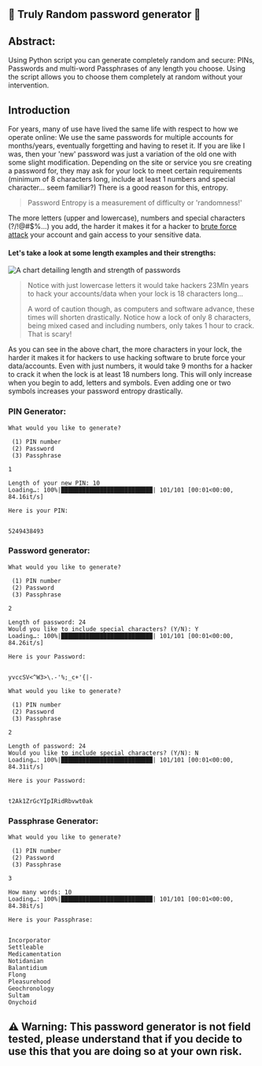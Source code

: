 

## :closed_lock_with_key: Truly Random password generator :closed_lock_with_key:

## Abstract:
Using Python script you can generate completely random and secure: PINs, Passwords and multi-word Passphrases of any length you choose. Using the script allows you to choose them completely at random without your intervention.

## Introduction

For years, many of use have lived the same life with respect to how we operate online: We use the same passwords for multiple accounts for months/years, eventually forgetting and having to reset it. If you are like I was, then your 'new' password was just a variation of the old one with some slight modification. Depending on the site or service you sre creating a password for, they may ask for your lock to meet certain requirements (minimum of 8 characters long, include at least 1 numbers and special character... seem familiar?) There is a good reason for this, entropy.

> Password Entropy is a measurement of difficulty or 'randomness!'

The more letters (upper and lowercase), numbers and special characters (?/!@#$%...) you add, the harder it makes it for a hacker to [brute force attack](https://en.wikipedia.org/wiki/Brute-force_attack) your account and gain access to your sensitive data. 

#### Let's take a look at some length examples and their strengths:


<img title="Entropy guide" alt="A chart detailing length and strength of passwords" src="https://external-preview.redd.it/2l9o6Gro5JI7nZATK4kY_78KSy7HkXmWxUXnoks8uhw.jpg?auto=webp&s=a676126d5be7bd3fc5534523f9a0ca81b0dcb9a5">

> Notice with just lowercase letters it would take hackers 23Mln years to hack your accounts/data when your lock is 18 characters long... 
> 
> A word of caution though, as computers and software advance, these times will shorten drastically. Notice how a lock of only 8 characters, being mixed cased and including numbers, only takes 1 hour to crack. That is scary!

As you can see in the above chart, the more characters in your lock, the harder it makes it for hackers to use hacking software to brute force your data/accounts. Even with just numbers, it would take 9 months for a hacker to crack it when the lock is at least 18 numbers long. This will only increase when you begin to add, letters and symbols. Even adding one or two symbols increases your password entropy drastically.

### PIN Generator: 
```
What would you like to generate?

 (1) PIN number
 (2) Password
 (3) Passphrase

1

Length of your new PIN: 10
Loading…: 100%|██████████████████████████| 101/101 [00:01<00:00, 84.16it/s]

Here is your PIN: 


5249438493
```

### Password generator: 

```
What would you like to generate?

 (1) PIN number
 (2) Password
 (3) Passphrase

2

Length of password: 24
Would you like to include special characters? (Y/N): Y
Loading…: 100%|██████████████████████████| 101/101 [00:01<00:00, 84.26it/s]

Here is your Password: 


yvccSV<^W3>\.-'%;_c+'{|-
```

```
What would you like to generate?

 (1) PIN number
 (2) Password
 (3) Passphrase

2

Length of password: 24
Would you like to include special characters? (Y/N): N
Loading…: 100%|██████████████████████████| 101/101 [00:01<00:00, 84.31it/s]

Here is your Password: 


t2Ak1ZrGcYIpIRidRbvwt0ak
```

### Passphrase Generator:

```
What would you like to generate?

 (1) PIN number
 (2) Password
 (3) Passphrase

3

How many words: 10
Loading…: 100%|██████████████████████████| 101/101 [00:01<00:00, 84.38it/s]

Here is your Passphrase: 


Incorporator 
Settleable 
Medicamentation 
Notidanian 
Balantidium 
Flong 
Pleasurehood 
Geochronology 
Sultam 
Onychoid
```

## :warning: **Warning:** This password generator is not field tested, please understand that if you decide to use this that you are doing so at your own risk.

